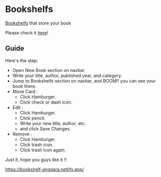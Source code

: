 # Bookshelfs

[Bookshelfs](https://bookshelf-anggara.netlify.app/) that store your book

Please check it [here](https://bookshelf-anggara.netlify.app/)!

## Guide

Here's the step:
- Open New Book section on navbar.
- Write your title, author, published year, and category.
- Jump to Bookshelfs section on navbar, and BOOM!! you can see your book there.
- Move Card :
  - Click Hamburger.
  - Click check or dash icon.
- Edit :
  - Click Hamburger.
  - Click pencil.
  - Write your new title, author, etc.
  - and click Save Changes.
- Remove :
  - Click Hamburger.
  - Click trash icon.
  - Click trash icon again.

Just it, hope you guys like it !!

https://bookshelf-anggara.netlify.app/
